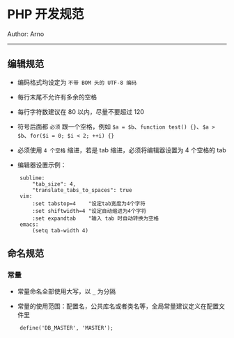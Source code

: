 # PHP 开发规范

Author: Arno

---

## 编辑规范

* 编码格式均设定为 `不带 BOM 头的 UTF-8 编码`

* 每行末尾不允许有多余的空格

* 每行字符数建议在 80 以内，尽量不要超过 120

* 符号后面都 `必须` 跟一个空格，例如 `$a = $b`、`function test() {}`、`$a > $b`、`for($i = 0; $i < 2; ++i) {}`

* 必须使用 `4 个空格` 缩进，若是 tab 缩进，必须将编辑器设置为 4 个空格的 tab

* 编辑器设置示例：

```
    sublime:
        "tab_size": 4,
        "translate_tabs_to_spaces": true
    vim:
        :set tabstop=4    "设定tab宽度为4个字符
        :set shiftwidth=4 "设定自动缩进为4个字符
        :set expandtab    "输入 tab 时自动转换为空格
    emacs:
        (setq tab-width 4)
```

## 命名规范

### 常量

* 常量命名全部使用大写，以 `_` 为分隔

* 常量的使用范围：配置名，公共库名或者类名等，全局常量建议定义在配置文件里

```
    define('DB_MASTER', 'MASTER');
```